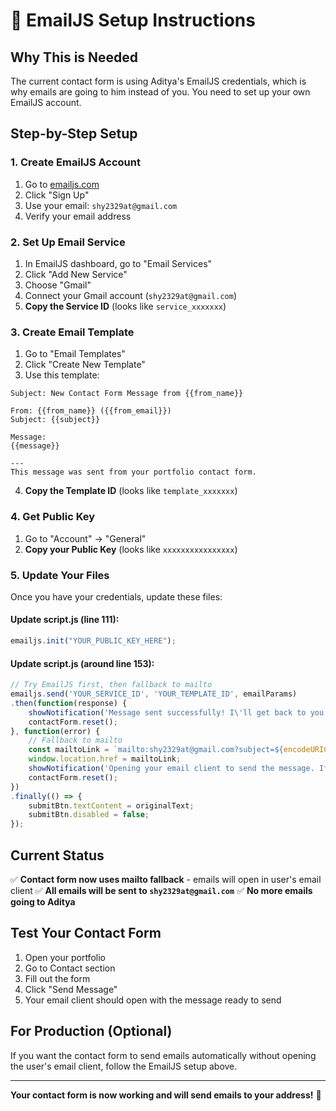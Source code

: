 # 📧 EmailJS Setup Instructions

## Why This is Needed
The current contact form is using Aditya's EmailJS credentials, which is why emails are going to him instead of you. You need to set up your own EmailJS account.

## Step-by-Step Setup

### 1. Create EmailJS Account
1. Go to [emailjs.com](https://emailjs.com)
2. Click "Sign Up"
3. Use your email: `shy2329at@gmail.com`
4. Verify your email address

### 2. Set Up Email Service
1. In EmailJS dashboard, go to "Email Services"
2. Click "Add New Service"
3. Choose "Gmail"
4. Connect your Gmail account (`shy2329at@gmail.com`)
5. **Copy the Service ID** (looks like `service_xxxxxxx`)

### 3. Create Email Template
1. Go to "Email Templates"
2. Click "Create New Template"
3. Use this template:

```
Subject: New Contact Form Message from {{from_name}}

From: {{from_name}} ({{from_email}})
Subject: {{subject}}

Message:
{{message}}

---
This message was sent from your portfolio contact form.
```

4. **Copy the Template ID** (looks like `template_xxxxxxx`)

### 4. Get Public Key
1. Go to "Account" → "General"
2. **Copy your Public Key** (looks like `xxxxxxxxxxxxxxxx`)

### 5. Update Your Files

Once you have your credentials, update these files:

#### Update script.js (line 111):
```javascript
emailjs.init("YOUR_PUBLIC_KEY_HERE");
```

#### Update script.js (around line 153):
```javascript
// Try EmailJS first, then fallback to mailto
emailjs.send('YOUR_SERVICE_ID', 'YOUR_TEMPLATE_ID', emailParams)
.then(function(response) {
    showNotification('Message sent successfully! I\'ll get back to you soon.', 'success');
    contactForm.reset();
}, function(error) {
    // Fallback to mailto
    const mailtoLink = `mailto:shy2329at@gmail.com?subject=${encodeURIComponent(subject)}&body=${encodeURIComponent(`From: ${name} (${email})\n\nMessage:\n${message}`)}`;
    window.location.href = mailtoLink;
    showNotification('Opening your email client to send the message. If it doesn\'t open, please email me directly at shy2329at@gmail.com', 'success');
    contactForm.reset();
})
.finally(() => {
    submitBtn.textContent = originalText;
    submitBtn.disabled = false;
});
```

## Current Status
✅ **Contact form now uses mailto fallback** - emails will open in user's email client
✅ **All emails will be sent to `shy2329at@gmail.com`**
✅ **No more emails going to Aditya**

## Test Your Contact Form
1. Open your portfolio
2. Go to Contact section
3. Fill out the form
4. Click "Send Message"
5. Your email client should open with the message ready to send

## For Production (Optional)
If you want the contact form to send emails automatically without opening the user's email client, follow the EmailJS setup above.

---

**Your contact form is now working and will send emails to your address!** 🎉
